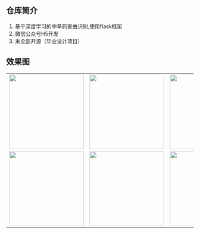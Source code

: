 <!--
 * @Author: Harry
 * @Date: 2021-12-26 15:16:49
 * @LastEditors: harry
 * @Github: https://github.com/rr210
 * @LastEditTime: 2022-03-16 10:54:05
 * @FilePath: \vant-u\README.md
-->
## 仓库简介

1. 基于深度学习的中草药害虫识别,使用flask框架
2. 微信公众号H5开发
3. 未全部开源（毕业设计项目）

## 效果图

<table>
<tr>
<td>
<img src="https://cdn.jsdelivr.net/gh/rr210/image@master/img/3/1_bs.png" width="200">
</td>
<td>
<img src="https://cdn.jsdelivr.net/gh/rr210/image@master/img/3/2_bs.png" width="200">
</td>
<td>
<img src="https://cdn.jsdelivr.net/gh/rr210/image@master/img/3/3_bs.png" width="200">
</td>
</tr>
<tr>
<td>
<img src="https://cdn.jsdelivr.net/gh/rr210/image@master/img/3/4_bs.png" width="200">
</td>
<td>
<img src="https://cdn.jsdelivr.net/gh/rr210/image@master/img/3/5_bs.png" width="200">
</td>
<td>
<img src="https://cdn.jsdelivr.net/gh/rr210/image@master/img/3/6_bs.png" width="200">
</td>
</tr>
</table>
